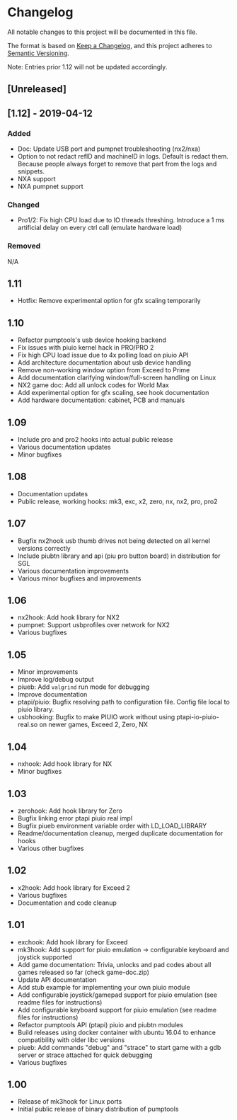 # Changelog

All notable changes to this project will be documented in this file.

The format is based on [Keep a Changelog](https://keepachangelog.com/en/1.0.0/),
and this project adheres to [Semantic Versioning](https://semver.org/spec/v2.0.0.html).

Note: Entries prior 1.12 will not be updated accordingly.

## [Unreleased]

## [1.12] - 2019-04-12

### Added

* Doc: Update USB port and pumpnet troubleshooting (nx2/nxa)
* Option to not redact refID and machineID in logs. Default is redact them. Because
people always forget to remove that part from the logs and snippets.
* NXA support
* NXA pumpnet support

### Changed

* Pro1/2: Fix high CPU load due to IO threads threshing. Introduce a 1 ms artificial
delay on every ctrl call (emulate hardware load)

### Removed

N/A

## 1.11
* Hotfix: Remove experimental option for gfx scaling temporarily

## 1.10
* Refactor pumptools's usb device hooking backend
* Fix issues with piuio kernel hack in PRO/PRO 2
* Fix high CPU load issue due to 4x polling load on piuio API 
* Add architecture documentation about usb device handling
* Remove non-working window option from Exceed to Prime
* Add documentation clarifying window/full-screen handling on Linux
* NX2 game doc: Add all unlock codes for World Max
* Add experimental option for gfx scaling, see hook documentation
* Add hardware documentation: cabinet, PCB and manuals

## 1.09
* Include pro and pro2 hooks into actual public release
* Various documentation updates
* Minor bugfixes

## 1.08
* Documentation updates
* Public release, working hooks: mk3, exc, x2, zero, nx, nx2, pro, pro2

## 1.07
* Bugfix nx2hook usb thumb drives not being detected on all kernel versions correctly
* Include piubtn library and api (piu pro button board) in distribution for SGL
* Various documentation improvements
* Various minor bugfixes and improvements

## 1.06
* nx2hook: Add hook library for NX2
* pumpnet: Support usbprofiles over network for NX2
* Various bugfixes

## 1.05
* Minor improvements
* Improve log/debug output
* piueb: Add `valgrind` run mode for debugging
* Improve documentation
* ptapi/piuio: Bugfix resolving path to configuration file. Config file local to piuio library.
* usbhooking: Bugfix to make PIUIO work without using ptapi-io-piuio-real.so on newer games, Exceed 2, Zero, NX

## 1.04
* nxhook: Add hook library for NX
* Minor bugfixes

## 1.03
* zerohook: Add hook library for Zero
* Bugfix linking error ptapi piuio real impl
* Bugfix piueb environment variable order with LD_LOAD_LIBRARY
* Readme/documentation cleanup, merged duplicate documentation for hooks
* Various other bugfixes

## 1.02
* x2hook: Add hook library for Exceed 2
* Various bugfixes
* Documentation and code cleanup

## 1.01
* exchook: Add hook library for Exceed
* mk3hook: Add support for piuio emulation -> configurable keyboard and joystick supported
* Add game documentation: Trivia, unlocks and pad codes about all games released so far (check game-doc.zip)
* Update API documentation
* Add stub example for implementing your own piuio module
* Add configurable joystick/gamepad support for piuio emulation (see readme files for instructions)
* Add configurable keyboard support for piuio emulation (see readme files for instructions)
* Refactor pumptools API (ptapi) piuio and piubtn modules
* Build releases using docker container with ubuntu 16.04 to enhance compatibility with older libc versions
* piueb: Add commands "debug" and "strace" to start game with a gdb server or strace attached for quick debugging
* Various bugfixes

## 1.00
* Release of mk3hook for Linux ports
* Initial public release of binary distribution of pumptools